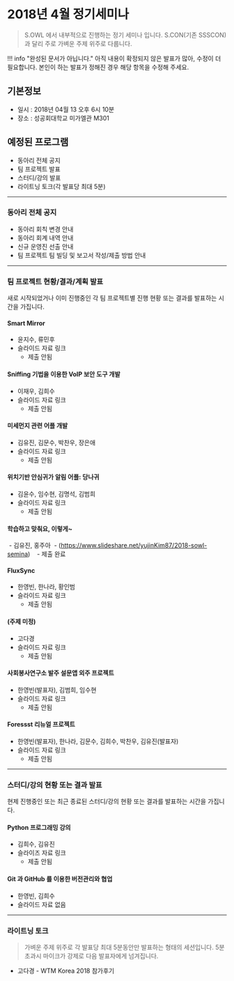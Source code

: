 # 2018년 4월 정기세미나

> S.OWL 에서 내부적으로 진행하는 정기 세미나 입니다. S.CON(기존 SSSCON) 과 달리 주로 가벼운 주제 위주로 다룹니다.

!!! info "완성된 문서가 아닙니다."
    아직 내용이 확정되지 않은 발표가 많아, 수정이 더 필요합니다. 본인이 하는 발표가 정해진 경우 해당 항목을 수정해 주세요.

## 기본정보
- 일시 : 2018년 04월 13 오후 6시 10분
- 장소 : 성공회대학교 미가엘관 M301

## 예정된 프로그램

- 동아리 전체 공지
- 팀 프로젝트 발표
- 스터디/강의 발표
- 라이트닝 토크(각 발표당 최대 5분)
---

### 동아리 전체 공지
- 동아리 회칙 변경 안내
- 동아리 회계 내역 안내
- 신규 운영진 선출 안내
- 팀 프로젝트 팀 빌딩 및 보고서 작성/제출 방법 안내
---
### 팀 프로젝트 현황/결과/계획 발표
새로 시작되었거나 이미 진행중인 각 팀 프로젝트별 진행 현황 또는 결과를 발표하는 시간을 가집니다.


#### Smart Mirror
  - 윤지수, 류민후
  - 슬라이드 자료 링크
    - 제출 안됨

#### Sniffing 기법을 이용한 VoIP 보안 도구 개발
  - 이재우, 김희수
  - 슬라이드 자료 링크
    - 제출 안됨

#### 미세먼지 관련 어플 개발
  - 김유진, 김문수, 박찬우, 장은애
  - 슬라이드 자료 링크
    - 제출 안됨

#### 위치기반 안심귀가 알림 어플: 당나귀
  - 김윤수, 임수현, 김명석, 김범희
  - 슬라이드 자료 링크
    - 제출 안됨

#### 학습하고 맞춰요, 이렇게~
  - 김유진, 홍주아
  - (https://www.slideshare.net/yujinKim87/2018-sowl-semina)
    - 제출 완료

#### FluxSync
  - 한영빈, 한나라, 황인범
  - 슬라이드 자료 링크
    - 제출 안됨

#### (주제 미정)
  - 고다경
  - 슬라이드 자료 링크
    - 제출 안됨

#### 사회봉사연구소 발주 설문앱 외주 프로젝트
  - 한영빈(발표자), 김범희, 임수현
  - 슬라이드 자료 링크
    - 제출 안됨

#### Foressst 리뉴얼 프로젝트
  - 한영빈(발표자), 한나라, 김문수, 김희수, 박찬우, 김유진(발표자)
  - 슬라이드 자료 링크
    - 제출 안됨
---

### 스터디/강의 현황 또는 결과 발표
현제 진행중인 또는 최근 종료된 스터디/강의 현황 또는 결과를 발표하는 시간을 가집니다.

#### Python 프로그래밍 강의
  - 김희수, 김유진
  - 슬라이즈 자료 링크
    - 제출 안됨

#### Git 과 GitHub 를 이용한 버전관리와 협업
  - 한영빈, 김희수
  - 슬라이드 자료 없음
---
### 라이트닝 토크
> 가벼운 주제 위주로 각 발표당 최대 5분동안만 발표하는 형태의 세션입니다.
> 5분 초과시 마이크가 강제로 다음 발표자에게 넘겨집니다.

- 고다경 - WTM Korea 2018 참가후기
